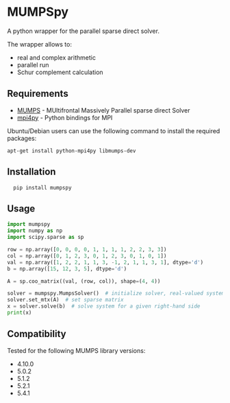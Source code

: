 MUMPSpy
=======

A python wrapper for the parallel sparse direct solver.

The wrapper allows to:

* real and complex arithmetic
* parallel run
* Schur complement calculation

Requirements
------------

* [MUMPS](http://mumps-solver.org) - MUltifrontal Massively Parallel sparse
  direct Solver
* [mpi4py](http://mpi4py.scipy.org/) - Python bindings for MPI

Ubuntu/Debian users can use the following command to install the required
packages:

    apt-get install python-mpi4py libmumps-dev

Installation
------------

      pip install mumpspy

Usage
-----

```python
import mumpspy
import numpy as np
import scipy.sparse as sp

row = np.array([0, 0, 0, 0, 1, 1, 1, 1, 2, 2, 3, 3])
col = np.array([0, 1, 2, 3, 0, 1, 2, 3, 0, 1, 0, 1])
val = np.array([1, 2, 2, 1, 1, 3, -1, 2, 1, 1, 3, 1], dtype='d')
b = np.array([15, 12, 3, 5], dtype='d')

A = sp.coo_matrix((val, (row, col)), shape=(4, 4))

solver = mumpspy.MumpsSolver()  # initialize solver, real-valued system
solver.set_mtx(A)  # set sparse matrix
x = solver.solve(b)  # solve system for a given right-hand side
print(x)
```

Compatibility
-------------

Tested for the following MUMPS library versions:

* 4.10.0
* 5.0.2
* 5.1.2
* 5.2.1
* 5.4.1
